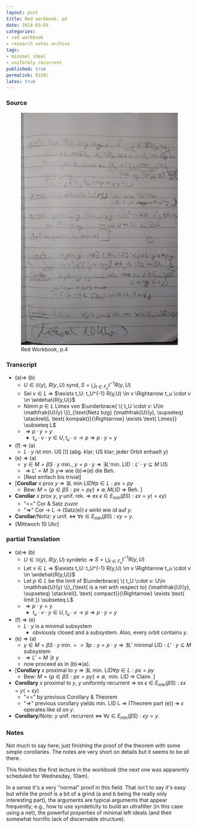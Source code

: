 ```yaml
---
layout: post
title: Red workbook, p4
date: 2014-03-01
categories:
- red workbook
- research notes archive
tags:
- minimal ideal
- uniformly recurrent
published: true
permalink: 0150/
latex: true
---
```


### Source

<figure>
  <a href="/assets/2014/red_workbook-p4.jpg">
    <img alt="red workbook, p4" src="/assets/2014/red_workbook-p4.jpg"/>
  </a>
  <figcaption>
    Red Workbook, p.4
  </figcaption>
</figure>

### Transcript

*   (a)=> (b)
    *   $U\in \mathfrak{U}(y)$, $R(y,U)$ synd, $S = \bigcup_{t\in F_u} t^{-1}R(y,U)$
    *   Sei $v\in L$ => $\exists t_U: t_U^{-1} R(y,U) \in v \Rightarrow t_u \cdot v \in \widehat{R(y,U)}$
    *   Nimm $p\in L$ Limes von $\underbrace{ \{ t_U \cdot v: U\in \mathfrak{U}(y) \}}_{\text{Netz bzg} (\mathfrak{U}(y), \supseteq) \stackrel{L \text{ kompakt}}{\Rightarrow} \exists \text{ Limes}} \subseteq L$
    *   $\Rightarrow p\cdot y = y$
        *   $t_u \cdot v \cdot y \in U, t_u \cdot v \rightarrow p \Rightarrow p\cdot y = y$
*   (f) => (a)
    *   $L \cdot y$ ist min. US [!] (abg. klar; US klar; jeder Orbit enhaelt $y$)
*   (e) => (a)
    *   $y\in M = \beta S \cdot y \text{ min., } y = p \cdot y \Rightarrow \exists L' \text{min. LID}: L' \cdot y \subseteq M \text{ US}$
    *   $\Rightarrow L' = M \ni y \Rightarrow$ wie (b)=>(e) die Beh.
    *   [Rest einfach bis trivial]
*   [**Corollar** $x$ prox $y$ => $\exists L \text{ min LID} \forall p \in L: px = py$
    *   Bew: $M = \{ p \in \beta S : px = py \} \neq \emptyset, MLID$ => Beh. ]
*   **Corollar** $x$ prox $y$, $y$ unif. rek. => ex $\epsilon \in E_{\min}(\beta S): \epsilon x = y (= \epsilon y)$
    *   "<=" Cor & Satz zuvor
    *   "=>" Cor -> L -> (Satz(e)) $\epsilon$ wirkt wie $id$ auf $y$.
*   **Corollar**/Notiz: $y$ unif. <=> $\forall \epsilon \in E_{\min}(\beta S): \epsilon y = y$.
*   {Mittwoch 10 Uhr]

### partial Translation

*   (a)=> (b)
    *   $U\in \mathfrak{U}(y)$, $R(y,U)$ syndetic => $S = \bigcup_{t\in F_u} t^{-1}R(y,U)$
    *   Let $v\in L$ => $\exists t_U: t_U^{-1} R(y,U) \in v \Rightarrow t_u \cdot v \in \widehat{R(y,U)}$
    *   Let $p\in L$ be the limit of $\underbrace{ \{ t_U \cdot v: U\in \mathfrak{U}(y) \}}_{\text{ is a net with respect to} (\mathfrak{U}(y), \supseteq) \stackrel{L \text{ compact}}{\Rightarrow} \exists \text{ limit }} \subseteq L$
    *   $\Rightarrow p\cdot y = y$
        *   $t_u \cdot v \cdot y \in U, t_u \cdot v \rightarrow p \Rightarrow p\cdot y = y$
*   (f) => (e)
    *   $L \cdot y$ is a minimal subsystem
        *   obviously closed and a subsystem. Also, every orbit contains $y$.
*   (e) => (a)
    *   $y\in M = \beta S \cdot y \text{ min.} => \exists p: y = p \cdot y \Rightarrow \exists L' \text{ minimal LID}: L' \cdot y \subseteq M \text{ subsystem}$
    *   $\Rightarrow L' = M \ni y$
    *   now proceed as in (b)=>(a).
*   [**Corollary** $x$ proximal to $y$ => $\exists L \text{ min. LID} \forall p \in L: px = py$
    *   Bew: $M = \{ p \in \beta S : px = py \} \neq \emptyset, \text{ min. LID}$ => Claim. ]
*   **Corollary** $x$ proximal to $y$, $y$ uniformly recurrent => ex $\epsilon \in E_{\min}(\beta S): \epsilon x = y (= \epsilon y)$
    *   "<=" by previous Corollary & Theorem
    *   "=>" previous corollary yields min. LID L => (Theorem part (e)) => $\epsilon$ operates like $id$ on $y$.
*   **Corollary**/Note: $y$ unif. recurrent <=> $\forall \epsilon \in E_{\min}(\beta S): \epsilon y = y$.

### Notes

Not much to say here; just finishing the proof of the theorem with some simple corollaries. The notes are very short on details but it seems to be all there.

This finishes the first lecture in the workbook (the next one was apparently scheduled for Wednesday, 10am).

In a sense it's a very "normal" proof in this field. That isn't to say it's easy but while the proof is a bit of a grind (a and b being the really only interesting part), the arguments are typical arguments that appear frequently; e.g., how to use syndeticity to build an ultrafilter (in this case using a net), the powerful properties of minimal left ideals (and their somewhat horrific lack of discernable structure).
